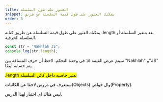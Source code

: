```yaml
---
title: العثور على طول السلسلة
snippet: يمكنك العثور على طول قيمة السلسلة عن طريق 
order: 3
---
```


يمكنك العثور على طول قيمة السلسلة عن طريق كتابة .length بعد متغير السلسلة أو
السلسلة الحرفية.

```js
const str = "Nakhlah JS";
console.log(str.length);
```

سيتم عرض القيمة `10` في وحدة التحكم. لاحظ أن حرف المسافة بين "Nakhlah" و"JS" يتم
حسابه أيضًا.

<mark>
.length تعتبر خاصيه داخل كائن السلسلة

سنتعرف في دروس لاحقا عن الكائنات(Objects) وال خواص(Property).
</mark>

<div class="quiz">
ليس هناك اي اختبار لهذا الدرس.
</div>
